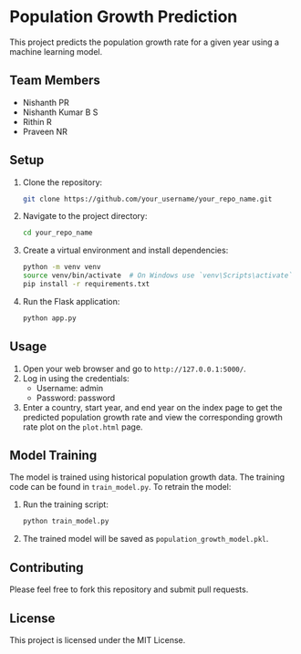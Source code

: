 # Population Growth Prediction

This project predicts the population growth rate for a given year using a machine learning model.

## Team Members

- Nishanth PR
- Nishanth Kumar B S
- Rithin R
- Praveen NR

## Setup

1. Clone the repository:
    ```sh
    git clone https://github.com/your_username/your_repo_name.git
    ```

2. Navigate to the project directory:
    ```sh
    cd your_repo_name
    ```

3. Create a virtual environment and install dependencies:
    ```sh
    python -m venv venv
    source venv/bin/activate  # On Windows use `venv\Scripts\activate`
    pip install -r requirements.txt
    ```

4. Run the Flask application:
    ```sh
    python app.py
    ```

## Usage

1. Open your web browser and go to `http://127.0.0.1:5000/`.
2. Log in using the credentials:
    - Username: admin
    - Password: password
3. Enter a country, start year, and end year on the index page to get the predicted population growth rate and view the corresponding growth rate plot on the `plot.html` page.

## Model Training

The model is trained using historical population growth data. The training code can be found in `train_model.py`. To retrain the model:

1. Run the training script:
    ```sh
    python train_model.py
    ```

2. The trained model will be saved as `population_growth_model.pkl`.

## Contributing

Please feel free to fork this repository and submit pull requests.

## License

This project is licensed under the MIT License.
